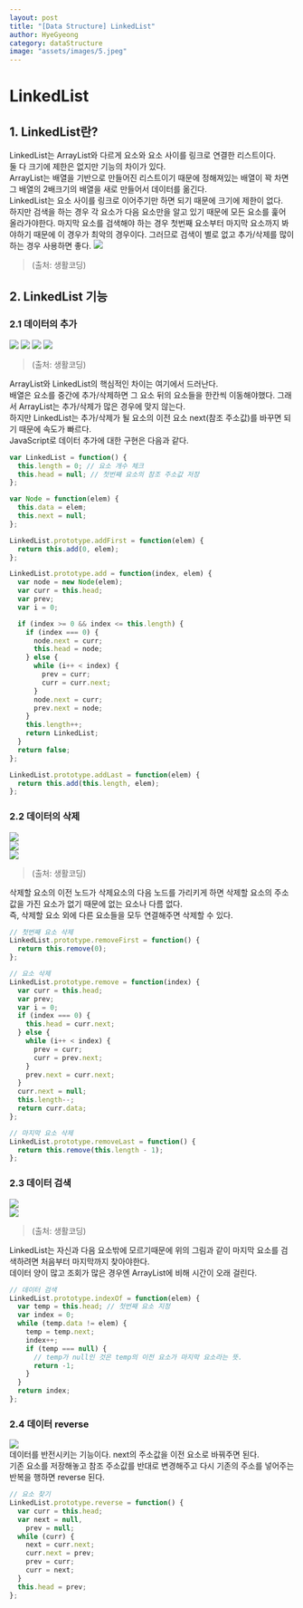 ```yaml
---
layout: post
title: "[Data Structure] LinkedList"
author: HyeGyeong
category: dataStructure
image: "assets/images/5.jpeg"
---
```


# LinkedList

## 1. LinkedList란?

LinkedList는 ArrayList와 다르게 요소와 요소 사이를 링크로 연결한 리스트이다. <br/>
둘 다 크기에 제한은 없지만 기능의 차이가 있다.<br/>
ArrayList는 배열을 기반으로 만들어진 리스트이기 때문에 정해져있는 배열이 꽉 차면 그 배열의 2배크기의 배열을 새로 만들어서 데이터를 옮긴다.<br/>
LinkedList는 요소 사이를 링크로 이어주기만 하면 되기 때문에 크기에 제한이 없다.<br/>
하지만 검색을 하는 경우 각 요소가 다음 요소만을 알고 있기 때문에 모든 요소를 훑어 올라가야한다.
마지막 요소를 검색해야 하는 경우 첫번째 요소부터 마지막 요소까지 봐야하기 때문에 이 경우가 최악의 경우이다.
그러므로 검색이 별로 없고 추가/삭제를 많이 하는 경우 사용하면 좋다.
<img src="https://s3.ap-northeast-2.amazonaws.com/opentutorials-user-file/module/1335/2939.png" />

> (출처: 생활코딩)

## 2. LinkedList 기능

### 2.1 데이터의 추가

<img src="https://s3.ap-northeast-2.amazonaws.com/opentutorials-user-file/module/1335/2922.png" />
<img src="https://s3.ap-northeast-2.amazonaws.com/opentutorials-user-file/module/1335/2923.png" />
<img src="https://s3.ap-northeast-2.amazonaws.com/opentutorials-user-file/module/1335/2924.png" />
<img src="https://s3.ap-northeast-2.amazonaws.com/opentutorials-user-file/module/1335/2926.png" />

> (출처: 생활코딩)

ArrayList와 LinkedList의 핵심적인 차이는 여기에서 드러난다. <br/>
배열은 요소를 중간에 추가/삭제하면 그 요소 뒤의 요소들을 한칸씩 이동해야했다. 그래서 ArrayList는 추가/삭제가 많은 경우에 맞지 않는다.<br/>
하지만 LinkedList는 추가/삭제가 될 요소의 이전 요소 next(참조 주소값)를 바꾸면 되기 때문에 속도가 빠르다.<br/>
JavaScript로 데이터 추가에 대한 구현은 다음과 같다.

```javascript
var LinkedList = function() {
  this.length = 0; // 요소 개수 체크
  this.head = null; // 첫번째 요소의 참조 주소값 저장
};

var Node = function(elem) {
  this.data = elem;
  this.next = null;
};

LinkedList.prototype.addFirst = function(elem) {
  return this.add(0, elem);
};

LinkedList.prototype.add = function(index, elem) {
  var node = new Node(elem);
  var curr = this.head;
  var prev;
  var i = 0;

  if (index >= 0 && index <= this.length) {
    if (index === 0) {
      node.next = curr;
      this.head = node;
    } else {
      while (i++ < index) {
        prev = curr;
        curr = curr.next;
      }
      node.next = curr;
      prev.next = node;
    }
    this.length++;
    return LinkedList;
  }
  return false;
};

LinkedList.prototype.addLast = function(elem) {
  return this.add(this.length, elem);
};
```

### 2.2 데이터의 삭제

<img src="https://s3.ap-northeast-2.amazonaws.com/opentutorials-user-file/module/1335/2934.png"><br/>
<img src="https://s3.ap-northeast-2.amazonaws.com/opentutorials-user-file/module/1335/2935.png"><br/>
<img src="https://s3.ap-northeast-2.amazonaws.com/opentutorials-user-file/module/1335/2936.png"><br/>

> (출처: 생활코딩)

삭제할 요소의 이전 노드가 삭제요소의 다음 노드를 가리키게 하면 삭제할 요소의 주소값을 가진 요소가 없기 때문에 없는 요소나 다름 없다.<br>
즉, 삭제할 요소 외에 다른 요소들을 모두 연결해주면 삭제할 수 있다.

```javascript
// 첫번째 요소 삭제
LinkedList.prototype.removeFirst = function() {
  return this.remove(0);
};

// 요소 삭제
LinkedList.prototype.remove = function(index) {
  var curr = this.head;
  var prev;
  var i = 0;
  if (index === 0) {
    this.head = curr.next;
  } else {
    while (i++ < index) {
      prev = curr;
      curr = prev.next;
    }
    prev.next = curr.next;
  }
  curr.next = null;
  this.length--;
  return curr.data;
};

// 마지막 요소 삭제
LinkedList.prototype.removeLast = function() {
  return this.remove(this.length - 1);
};
```

### 2.3 데이터 검색

<img src="https://s3.ap-northeast-2.amazonaws.com/opentutorials-user-file/module/1335/2938.png"><br/>
<img src="https://s3.ap-northeast-2.amazonaws.com/opentutorials-user-file/module/1335/2937.png">

> (출처: 생활코딩)

LinkedList는 자신과 다음 요소밖에 모르기때문에 위의 그림과 같이 마지막 요소를 검색하려면 처음부터 마지막까지 찾아야한다.<br>
데이터 양이 많고 조회가 많은 경우엔 ArrayList에 비해 시간이 오래 걸린다.

```javascript
// 데이터 검색
LinkedList.prototype.indexOf = function(elem) {
  var temp = this.head; // 첫번째 요소 지정
  var index = 0;
  while (temp.data != elem) {
    temp = temp.next;
    index++;
    if (temp === null) {
      // temp가 null인 것은 temp의 이전 요소가 마지막 요소라는 뜻.
      return -1;
    }
  }
  return index;
};
```

### 2.4 데이터 reverse

<img src="https://postfiles.pstatic.net/MjAxODA1MjNfMTk1/MDAxNTI3MDQ4NTQ1Njgy.oqanuP2mcg2e0XZovLcbKQIAi6PNieoDW035IpWD47wg.GbLaZprxvP1s9-Efb3qhqkk--9_7Has07DdQteHy9OMg.PNG.rat5730/image_361921741527048536721.png?type=w773"></br>
데이터를 반전시키는 기능이다. next의 주소값을 이전 요소로 바꿔주면 된다.<br>
기존 요소를 저장해놓고 참조 주소값를 반대로 변경해주고 다시 기존의 주소를 넣어주는 반복을 행하면 reverse 된다.<br/>

```javascript
// 요소 찾기
LinkedList.prototype.reverse = function() {
  var curr = this.head;
  var next = null,
    prev = null;
  while (curr) {
    next = curr.next;
    curr.next = prev;
    prev = curr;
    curr = next;
  }
  this.head = prev;
};
```
